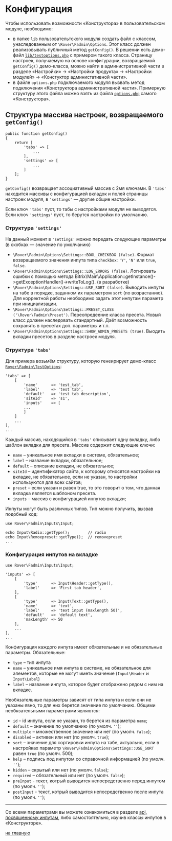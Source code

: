 # Конфигурация
Чтобы использовать возможности «Конструктора» в пользовательском модуле, необходимо:
* в папке `lib` пользовательтского модуля создать файл с классом, унаследованным от `\Rover\Fadmin\Options`. Этот класс должен реализовывать публичный метод `getConfig()`. 
В решении есть демо-файл [`lib/testoptions.php`](../lib/testoptions.php) с примером такого класса. Страницу настроек, получаемую на основе конфигурации, возвращаемой `getConfig()` демо-класса, можно найти в административной части в разделе «Настройки» -> «Настройки продукта» -> «Настройки модулей» -> «Констуктор администативной части».
* в файле `options.php` подключаемого модуля вызвать метод подключения «Конструктора административной части». Примерную структуру этого файла можно взять из файла [`options.php`](../options.php) самого «Конструктора».

## Структура массива настроек, возвращаемого `getConfig()`
	
    public function getConfig()
    {
	    return [
            'tabs' => [
                ...
            ],
            'settings' => [
                ...
            ]
        ];	
    }	
`getConfig()` возвращает ассоциативный массив с 2мя ключами. В `'tabs'` находится массивы с конфигурацией вкладок и полей страницы настроек модуля, в `'settings'` — другие общие настройки. 

Если ключ `'tabs'` пуст, то табы с настройками модуля не выводятся. Если ключ `'settings'` пуст, то берутся настройки по умолчанию. 
### Структура `'settings'`
На данный момент в `'settings'` можно передать следующие параметры (в скобках — значение по умолчанию)
* `\Rover\Fadmin\Options\Settings::BOOL_CHECKBOX (false)`. Формат возвращаемого значения инпута типа `checkbox`: `'Y'`, `'N'` или `true`, `false`.
* `\Rover\Fadmin\Options\Settings::LOG_ERRORS (false)`. Логировать ошибки с помощью метода Bitrix\Main\Application::getInstance()->getExceptionHandler()->writeToLog(). (в разработке)
* `\Rover\Fadmin\Options\Settings::USE_SORT (false)`. Выводить инпуты на табе в порядке, заданном их параметром `sort` (по возрастанию). Для корректной работы необходимо задать этот инпутам параметр при инициализации.
* `\Rover\Fadmin\Options\Settings::PRESET_CLASS ('\Rover\Fadmin\Preset')`. Переопредеение класса пресета. Новый класс должен наследовать стандартный. Даёт возможность сохранять в пресетах доп. параметры и т.п.
* `\Rover\Fadmin\Options\Settings::SHOW_ADMIN_PRESETS (true)`. Выодить вкладки пресетов в разделе настроек модуля.
### Структура `'tabs'`
Для примера возьмём структуру, которую генеирирует демо-класс [`Rover\Fadmin\TestOptions`](../lib/testoptions.php):

	'tabs' => [
		[
            'name'      => 'test_tab',
            'label'     => 'test tab',
            'default'   => 'test tab description',
            'siteId'    => 's1',
            'inputs'    => [
            ...
			] 
		]
		...	
    ],
    ...
Каждый массив, находящийся в `'tabs'` описывает одну вкладку, либо шаблон вкладки для пресета. Массив содержит следующие ключи:
* `name` – уникальное имя вкладки в системе, обязательное;
* `label` – название вкладки, обязательное;
* `default` – описание вкладки, не обязательное;
* `siteId` – идентификатор сайта, к которому относятся настройки на вкладке, не обязательное, если не указан, то настройки используются для всех сайтов;
* `preset` – если указан и равен true, то это говорит о том, что данная вкладка является шаблоном пресета.
* `inputs` – массив с конфигурацией инпутов вкладки;

Инпуты могут быть различных типов. Тип можно получить, вызвав подобный код:
    
    use Rover\Fadmin\Inputs\Input;
 
    echo Input\Radio::getType();        // radio
    echo Input\Remoepreset::getType();  // removepreset
    ...

### Конфигурация инпутов на вкладке

    use Rover\Fadmin\Inputs\Input;

	'inputs' => [
		[
			'type'      => Input\Header::getType(),
			'label'     => 'First tab header',	
		],
		[
			'type'      => Input\Text::getType(),
			'name'      => 'text',
			'label'     => 'text input (maxlength 50)',
			'default'   => 'default text',
			'maxLength' => 50
		],
		...	
	],
	...
Конфигурация каждого инпута имеет обязательные и не обязательные параметры.  Обязательные:
* `type` – тип инпута 
* `name` – уникальное имя инпута в системе, не обязательное для элементов, которые не могут иметь значение (`Input\Header` и `Input\Label`)
* `label` – название инпута, которое будет отображено рядом с ним на вкладке.

Необязательные параметры зависят от типа инпута и если они не указаны явно, то для них берется значение по умолчанию. Общими необязательными параметрами являются:
* `id` – id инпута, если не указан, то берется из параметра `name`;
* `default` – значение по умолчанию  (по умолч. `''`);
* `multiple` – множественное значение или нет  (по умолч. `false`);
* `disabled` – активен или нет (по умолч. `true`);
* `sort` – значение для сортировки инпута на табе, актуально, если в настройках параметр `\Rover\Fadmin\Options\Settings::USE_SORT` равен `true` (по умолч. 500);
* `help` – подпись под инпутом со справочной информацией (по умолч. `''`);
* `hidden` – скрытый или нет (по умолч. `false`);
* `required` – обязательный или нет  (по умолч. `false`);
* `preInput` - текст, котрый выводится непосредственно перед инпутом (по умолч. `''`);
* `postInput` - текст, котрый выводится непосредственно после инпута (по умолч. `''`);

---
Со всеми параметрами вы можете ознакомиться в разделе [api, посвященному инпутам](./api/inputs/input.md), либо самостоятельно, изучив классы инпутов в «Конструкторе».

[на главную](../README.md)